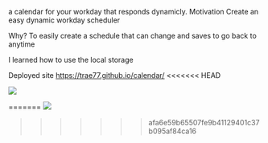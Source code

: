 a calendar for your workday that responds dynamicly.
Motivation
Create an easy dynamic workday scheduler

Why?
To easily create a schedule that can change and saves to go back to anytime

I learned how to use the local storage 

Deployed site
https://trae77.github.io/calendar/
<<<<<<< HEAD

<img src ="./homework\calendar\Develop\Screenshot (3).png" >

=======
<img src ="./homework\calendar\Develop\Screenshot (3).png" >
>>>>>>> afa6e59b65507fe9b41129401c37b095af84ca16
